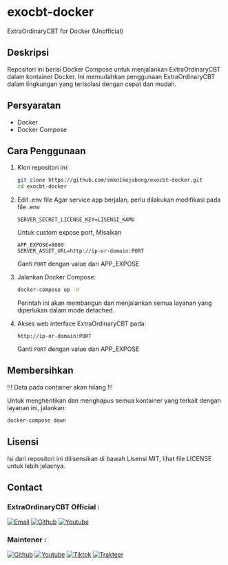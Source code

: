 # exocbt-docker
ExtraOrdinaryCBT for Docker (Unofficial)

## Deskripsi
Repositori ini berisi Docker Compose untuk menjalankan ExtraOrdinaryCBT dalam kontainer Docker. Ini memudahkan penggunaan ExtraOrdinaryCBT dalam lingkungan yang terisolasi dengan cepat dan mudah.

## Persyaratan
- Docker
- Docker Compose

## Cara Penggunaan
1. Klon repositori ini:
   ```bash
   git clone https://github.com/smkn1kejobong/exocbt-docker.git
   cd exocbt-docker
   ```

2. Edit .env file
   Agar service app berjalan, perlu dilakukan modifikasi pada file .env
   ```
   SERVER_SECRET_LICENSE_KEY=LISENSI_KAMU
   ```
   Untuk custom expose port, Misalkan
   ```
   APP_EXPOSE=8080
   SERVER_ASSET_URL=http://ip-or-domain:PORT
   ```
   Ganti `PORT` dengan value dari APP_EXPOSE

3. Jalankan Docker Compose:
   ```bash
   docker-compose up -d
   ```
   Perintah ini akan membangun dan menjalankan semua layanan yang diperlukan dalam mode detached.

4. Akses web interface ExtraOrdinaryCBT pada:
   ```
   http://ip-or-domain:PORT
   ```
   Ganti `PORT` dengan value dari APP_EXPOSE

## Membersihkan
!!! Data pada container akan hilang !!!

Untuk menghentikan dan menghapus semua kontainer yang terkait dengan layanan ini, jalankan:
```bash
docker-compose down
```

## Lisensi
Isi dari repositori ini dilisensikan di bawah Lisensi MIT, lihat file LICENSE untuk lebih jelasnya.

## Contact

### ExtraOrdinaryCBT Official :
[![Email](https://img.shields.io/badge/Email-%23000000.svg?logo=Gmail&logoColor=white)](mailto://wandinak17@gmail.com)
[![Github](https://img.shields.io/badge/Github-%23000000.svg?logo=Github&logoColor=white)](https://github.com/shellrean)
[![Youtube](https://img.shields.io/badge/Youtube-%23000000.svg?logo=Youtube&logoColor=white)](https://www.youtube.com/@extraodev)

### Maintener :
[![Github](https://img.shields.io/badge/Github-%23000000.svg?logo=Github&logoColor=white)](https://github.com/itnsapurbalingga)
[![Youtube](https://img.shields.io/badge/Youtube-%23000000.svg?logo=Youtube&logoColor=white)](https://youtube.com/@inginkuliah)
[![Tiktok](https://img.shields.io/badge/Tiktok-%23000000.svg?logo=Youtube&logoColor=white)](https://tiktok.com/@inginkuliah)
[![Trakteer](https://img.shields.io/badge/Trakteer-%23000000.svg?logo=buy-me-a-coffee&logoColor=white)](https://trakteer.id/@inginkuliah)
